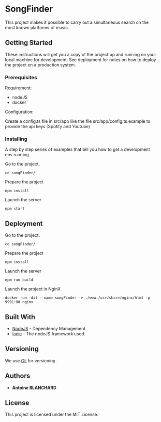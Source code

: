 # SongFinder  
    
This project makes it possible to carry out a simultaneous search on the most known platforms of music.

## Getting Started  
  
These instructions will get you a copy of the project up and running on your local machine for development. See deployment for notes on how to deploy the project on a production system.
  
### Prerequisites  
  
  Requirement:
  * nodeJS
  * docker
  
  Configuration:  
  
  Create a config.ts file in src/app like the file src/app/config.ts.example to provide the api keys (Spotify and Youtube)
  
### Installing  
  
A step by step series of examples that tell you how to get a development env running  
  
Go to the project.
  
```  
cd songFinder/
```  
  
Prepare the project
  
```  
npm install  
```  

Launch the server
  
```  
npm start
```  
  
  
## Deployment  

Go to the project.
  
```  
cd songFinder/
```  
  
Prepare the project
  
```  
npm install  
```  

Launch the server
  
```  
npm run build
```  

Launch the project in NginX

```
docker run -dit --name songFinder -v ./www:/usr/share/nginx/html -p 9991:80 nginx
```
  
## Built With  
  
* [NodeJS](https://nodejs.org/) - Dependency Management.
* [Ionic](https://ionicframework.com/) - The nodeJS framework used.

## Versioning  
  
We use [Git](https://git-scm.com/) for versioning.
  
## Authors  
  
* **Antoine BLANCHARD**
  
## License  
  
This project is licensed under the MIT License.
